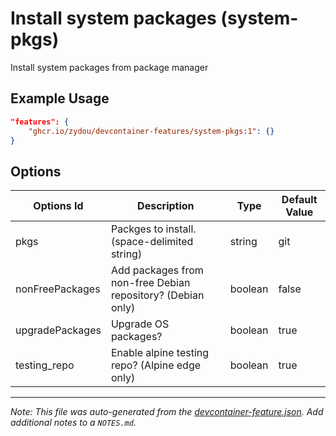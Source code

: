 
# Install system packages (system-pkgs)

Install system packages from package manager

## Example Usage

```json
"features": {
    "ghcr.io/zydou/devcontainer-features/system-pkgs:1": {}
}
```

## Options

| Options Id | Description | Type | Default Value |
|-----|-----|-----|-----|
| pkgs | Packges to install.(space-delimited string) | string | git |
| nonFreePackages | Add packages from non-free Debian repository? (Debian only) | boolean | false |
| upgradePackages | Upgrade OS packages? | boolean | true |
| testing_repo | Enable alpine testing repo? (Alpine edge only) | boolean | true |



---

_Note: This file was auto-generated from the [devcontainer-feature.json](https://github.com/zydou/devcontainer-features/blob/main/src/system-pkgs/devcontainer-feature.json).  Add additional notes to a `NOTES.md`._
